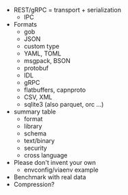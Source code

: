 - REST/gRPC = transport + serialization
    - IPC
- Formats
    - gob
    - JSON
	- custom type
    - YAML, TOML
    - msgpack, BSON
    - protobuf
	- IDL
	- gRPC
    - flatbuffers, capnproto
    - CSV, XML
    - sqlite3 (also parquet, orc ...)
- summary table
    - format
    - library
    - schema
    - text/binary
    - security
    - cross language
- Please don't invent your own
    - envconfig/viaenv example
- Benchmark with real data
- Compression?

